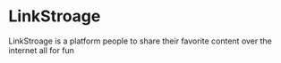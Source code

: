 # LinkStroage
LinkStroage is a platform people to share their favorite content over the internet all for fun
